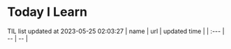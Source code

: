 # Today I Learn 
TIL list updated at 2023-05-25 02:03:27
| name | url | updated time |
| :--- | -- | -- |
